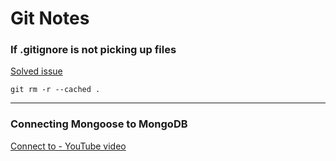 # Git Notes

### If .gitignore is not picking up files

[Solved issue](https://ioflood.com/blog/solved-git-ignore-not-working-git-troubleshooting-guide/#:~:text=This%20usually%20happens%20because%20Git's,in%2C%20effectively%20refreshing%20the%20cache.)

`git rm -r --cached .`

---

### Connecting Mongoose to MongoDB

[Connect to - YouTube video](https://www.youtube.com/watch?v=-j7qvs3zKqM&t=123s&ab_channel=ProgrammingwithUmair)
